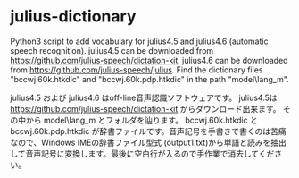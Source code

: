 # julius-dictionary
Python3 script to add vocabulary for julius4.5 and julius4.6 (automatic speech recognition). julius4.5 can be downloaded from  https://github.com/julius-speech/dictation-kit. julius4.6 can be downloaded from https://github.com/julius-speech/julius. Find the dictionary files "bccwj.60k.htkdic" and "bccwj.60k.pdp.htkdic" in the path "model\lang_m".

julius4.5 および julius4.6 はoff-line音声認識ソフトウェアです。
julius4.5は
https://github.com/julius-speech/dictation-kit
からダウンロード出来ます。
その中から
model\lang_m
とフォルダを辿ります。
bccwj.60k.htkdic
と
bccwj.60k.pdp.htkdic
が辞書ファイルです。音声記号を手書きで書くのは苦痛なので、Windows IMEの辞書ファイル型式 (output1.txt)から単語と読みを抽出して音声記号に変換します。最後に空白行が入るので手作業で消去してください。
